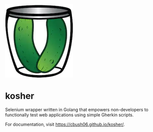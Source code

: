 ![kosher logo](/docs/images/kosher_logo.png)
# kosher
Selenium wrapper written in Golang that empowers non-developers to functionally test web applications using simple Gherkin scripts.

For documentation, visit https://cbush06.github.io/kosher/.